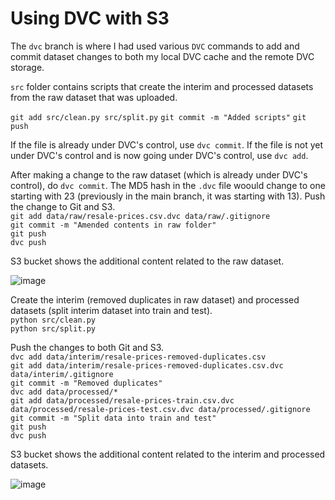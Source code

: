 # Using DVC with S3

The `dvc` branch is where I had used various `DVC` commands to add and commit dataset changes to both my local DVC cache and the remote DVC storage.

`src` folder contains scripts that create the interim and processed datasets from the raw dataset that was uploaded.

`git add src/clean.py src/split.py`
`git commit -m "Added scripts"`
`git push`

If the file is already under DVC's control, use `dvc commit`. If the file is not yet under DVC's control and is now going under DVC's control, use `dvc add`. 

After making a change to the raw dataset (which is already under DVC's control), do `dvc commit`. The MD5 hash in the `.dvc` file woould change to one starting with 23 (previously in the main branch, it was starting with 13). Push the change to Git and S3. <br>
`git add data/raw/resale-prices.csv.dvc data/raw/.gitignore` <br>
`git commit -m "Amended contents in raw folder"` <br>
`git push` <br>
`dvc push` <br>

S3 bucket shows the additional content related to the raw dataset.

![image](https://user-images.githubusercontent.com/51873343/104392993-4feb6800-557e-11eb-8455-72ed7b93d4e6.png)

Create the interim (removed duplicates in raw dataset) and processed datasets (split interim dataset into train and test). <br>
`python src/clean.py` <br>
`python src/split.py` <br>

Push the changes to both Git and S3. <br>
`dvc add data/interim/resale-prices-removed-duplicates.csv` <br>
`git add data/interim/resale-prices-removed-duplicates.csv.dvc data/interim/.gitignore` <br>
`git commit -m "Removed duplicates"` <br>
`dvc add data/processed/*` <br>
`git add data/processed/resale-prices-train.csv.dvc data/processed/resale-prices-test.csv.dvc data/processed/.gitignore` <br>
`git commit -m "Split data into train and test"` <br>
`git push` <br>
`dvc push` <br>

S3 bucket shows the additional content related to the interim and processed datasets.

![image](https://user-images.githubusercontent.com/51873343/104393266-fdf71200-557e-11eb-8070-2e35abc1c540.png)
